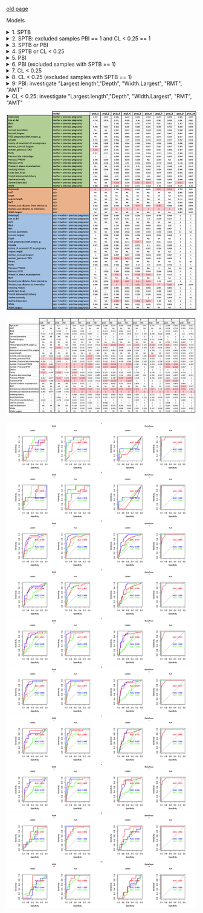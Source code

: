 [old page](old.md)

Models
<details>
  <summary>1. SPTB</summary>
  <br> (the same as the previous one)
  <br>
  <pre>
| model                              | N   | cases | controls | features                                                                                                                                                                                                                                                                                                                                                                                                                                                                                                                                                                                                                                    | number |
|------------------------------------|-----|-------|----------|---------------------------------------------------------------------------------------------------------------------------------------------------------------------------------------------------------------------------------------------------------------------------------------------------------------------------------------------------------------------------------------------------------------------------------------------------------------------------------------------------------------------------------------------------------------------------------------------------------------------------------------------|--------|
| scar + mather + previous pregnancy | 166 | 8     | 158      | White, Black, South.East.Asian, Others, Smoking.History, Previous.SPTB, Previous.PPROM,  Previous.late.miscarriage, Cervical.Surgery, Uterine.anomaly, History.of.recurrent.UTI.in.pregnancy,  Trial.of.intrumental.delivery, BMI, Age.at.del, Gravida, Parity, number_Previous.SPTB, number_Previous.PPROM,  number_Previous.late.miscarriage, number_Cervical.Surgery, number_previous.FDCS,  Shortest.scar.distance.to.internal.os, Shortest.scar.distance.from.internal.os                                                                                                                                                              | 1      |
| mather + previous pregnancy        | 180 | 8     | 172      | White, Black, South.East.Asian, Others, Smoking.History, Previous.SPTB, Previous.PPROM,  Previous.late.miscarriage, Cervical.Surgery, Uterine.anomaly, History.of.recurrent.UTI.in.pregnancy,  Trial.of.intrumental.delivery, BMI, Age.at.del, Gravida, Parity, number_Previous.SPTB, number_Previous.PPROM,  number_Previous.late.miscarriage, number_Cervical.Surgery, number_previous.FDCS                                                                                                                                                                                                                                               | 1      |
| scar                               | 177 | 8     | 169      | Shortest.scar.distance.to.internal.os, Shortest.scar.distance.from.internal.os                                                                                                                                                                                                                                                                                                                                                                                                                                                                                                                                                              | 1      |
  </pre>
</details>

<details>
  <summary>2. SPTB: excluded samples PBI == 1 and CL < 0.25 == 1 </summary>
  <br> (the same as the previous one)
  <br>
  <pre>
| model                              | N   | cases | controls | features                                                                                                                                                                                                                                                                                                                                                                                                                                                                                                                                                                                                                                    | number |
|------------------------------------|-----|-------|----------|---------------------------------------------------------------------------------------------------------------------------------------------------------------------------------------------------------------------------------------------------------------------------------------------------------------------------------------------------------------------------------------------------------------------------------------------------------------------------------------------------------------------------------------------------------------------------------------------------------------------------------------------|--------|
| scar + mather + previous pregnancy | 145 | 6     | 139      | White, Black, South.East.Asian, Others, Smoking.History, Previous.SPTB, Previous.PPROM,  Previous.late.miscarriage, Cervical.Surgery, Uterine.anomaly, History.of.recurrent.UTI.in.pregnancy,  Trial.of.intrumental.delivery, BMI, Age.at.del, Gravida, Parity, number_Previous.SPTB, number_Previous.PPROM,  number_Previous.late.miscarriage, number_Cervical.Surgery, number_previous.FDCS,  Shortest.scar.distance.to.internal.os, Shortest.scar.distance.from.internal.os                                                                                                                                                              | 2      |
| mather + previous pregnancy        | 157 | 6     | 151      | White, Black, South.East.Asian, Others, Smoking.History, Previous.SPTB, Previous.PPROM,  Previous.late.miscarriage, Cervical.Surgery, Uterine.anomaly, History.of.recurrent.UTI.in.pregnancy,  Trial.of.intrumental.delivery, BMI, Age.at.del, Gravida, Parity, number_Previous.SPTB, number_Previous.PPROM,  number_Previous.late.miscarriage, number_Cervical.Surgery, number_previous.FDCS                                                                                                                                                                                                                                               | 2      |
| scar                               | 153 | 6     | 147      | Shortest.scar.distance.to.internal.os, Shortest.scar.distance.from.internal.os                                                                                                                                                                                                                                                                                                                                                                                                                                                                                                                                                              | 2      |
  </pre>
</details>
<details>
  <summary>3. SPTB or PBI</summary>
  <br> (the same as the previous one)
  <br>
  <pre>
| model                              | N   | cases | controls | features                                                                                                                                                                                                                                                                                                                                                                                                                                                                                                                                                                                                                                    | number |
|------------------------------------|-----|-------|----------|---------------------------------------------------------------------------------------------------------------------------------------------------------------------------------------------------------------------------------------------------------------------------------------------------------------------------------------------------------------------------------------------------------------------------------------------------------------------------------------------------------------------------------------------------------------------------------------------------------------------------------------------|--------|
| scar + mather + previous pregnancy | 144 | 22    | 122      | White, Black, South.East.Asian, Others, Smoking.History, Previous.SPTB, Previous.PPROM,  Previous.late.miscarriage, Cervical.Surgery, Uterine.anomaly, History.of.recurrent.UTI.in.pregnancy,  Trial.of.intrumental.delivery, Uterine.Extensions, Cervical.lacerations, Pyrexia.in.labour.or.postpartum,  BMI, Age.at.del, Gravida, Parity, number_Previous.SPTB, number_Previous.PPROM, number_Previous.late.miscarriage,  number_Cervical.Surgery, number_previous.FDCS, FDCS.pregnancy.birth.weight..g.,  Shortest.scar.distance.to.internal.os, Shortest.scar.distance.from.internal.os                                                 | 3      |
| mather + previous pregnancy        | 155 | 23    | 132      | White, Black, South.East.Asian, Others, Smoking.History, Previous.SPTB, Previous.PPROM,  Previous.late.miscarriage, Cervical.Surgery, Uterine.anomaly, History.of.recurrent.UTI.in.pregnancy,  Trial.of.intrumental.delivery, Uterine.Extensions, Cervical.lacerations, Pyrexia.in.labour.or.postpartum,  BMI, Age.at.del, Gravida, Parity, number_Previous.SPTB, number_Previous.PPROM, number_Previous.late.miscarriage,  number_Cervical.Surgery, number_previous.FDCS, FDCS.pregnancy.birth.weight..g.                                                                                                                                  | 3      |
| scar                               | 177 | 29    | 148      | Shortest.scar.distance.to.internal.os, Shortest.scar.distance.from.internal.os                                                                                                                                                                                                                                                                                                                                                                                                                                                                                                                                                              | 3      |
  </pre>
</details>
<details>
  <summary>4. SPTB or CL < 0.25</summary>
  <br> (the same as the previous one)
  <br>
  <pre>
| model                              | N   | cases | controls | features                                                                                                                                                                                                                                                                                                                                                                                                                                                                                                                                                                                                                                    | number |
|------------------------------------|-----|-------|----------|---------------------------------------------------------------------------------------------------------------------------------------------------------------------------------------------------------------------------------------------------------------------------------------------------------------------------------------------------------------------------------------------------------------------------------------------------------------------------------------------------------------------------------------------------------------------------------------------------------------------------------------------|--------|
| scar + mather + previous pregnancy | 144 | 19    | 125      | White, Black, South.East.Asian, Others, Smoking.History, Previous.SPTB, Previous.PPROM,  Previous.late.miscarriage, Cervical.Surgery, Uterine.anomaly, History.of.recurrent.UTI.in.pregnancy,  Trial.of.intrumental.delivery, Uterine.Extensions, Cervical.lacerations, Pyrexia.in.labour.or.postpartum,  BMI, Age.at.del, Gravida, Parity, number_Previous.SPTB, number_Previous.PPROM, number_Previous.late.miscarriage,  number_Cervical.Surgery, number_previous.FDCS, FDCS.pregnancy.birth.weight..g.,  Shortest.scar.distance.to.internal.os, Shortest.scar.distance.from.internal.os                                                 | 4      |
| mather + previous pregnancy        | 155 | 20    | 135      | White, Black, South.East.Asian, Others, Smoking.History, Previous.SPTB, Previous.PPROM,  Previous.late.miscarriage, Cervical.Surgery, Uterine.anomaly, History.of.recurrent.UTI.in.pregnancy,  Trial.of.intrumental.delivery, Uterine.Extensions, Cervical.lacerations, Pyrexia.in.labour.or.postpartum,  BMI, Age.at.del, Gravida, Parity, number_Previous.SPTB, number_Previous.PPROM, number_Previous.late.miscarriage,  number_Cervical.Surgery, number_previous.FDCS, FDCS.pregnancy.birth.weight..g.                                                                                                                                  | 4      |
| scar                               | 177 | 25    | 152      | Shortest.scar.distance.to.internal.os, Shortest.scar.distance.from.internal.os                                                                                                                                                                                                                                                                                                                                                                                                                                                                                                                                                              | 4      |
  </pre>
</details>
<details>
  <summary>5. PBI</summary>
  <br> (the same as the previous one)
  <br>
  <pre>
| model                              | N   | cases | controls | features                                                                                                                                                                                                                                                                                                                                                                                                                                                                                                                                                                                                                                    | number |
|------------------------------------|-----|-------|----------|---------------------------------------------------------------------------------------------------------------------------------------------------------------------------------------------------------------------------------------------------------------------------------------------------------------------------------------------------------------------------------------------------------------------------------------------------------------------------------------------------------------------------------------------------------------------------------------------------------------------------------------------|--------|
| scar + mather + previous pregnancy | 144 | 20    | 124      | White, Black, South.East.Asian, Others, Smoking.History, Previous.SPTB, Previous.PPROM,  Previous.late.miscarriage, Cervical.Surgery, Uterine.anomaly, History.of.recurrent.UTI.in.pregnancy,  Trial.of.intrumental.delivery, Uterine.Extensions, Cervical.lacerations, Pyrexia.in.labour.or.postpartum,  BMI, Age.at.del, Gravida, Parity, number_Previous.SPTB, number_Previous.PPROM, number_Previous.late.miscarriage,  number_Cervical.Surgery, number_previous.FDCS, FDCS.pregnancy.birth.weight..g.,  Shortest.scar.distance.to.internal.os, Shortest.scar.distance.from.internal.os                                                 | 5      |
| mather + previous pregnancy        | 155 | 21    | 134      | White, Black, South.East.Asian, Others, Smoking.History, Previous.SPTB, Previous.PPROM,  Previous.late.miscarriage, Cervical.Surgery, Uterine.anomaly, History.of.recurrent.UTI.in.pregnancy,  Trial.of.intrumental.delivery, Uterine.Extensions, Cervical.lacerations, Pyrexia.in.labour.or.postpartum,  BMI, Age.at.del, Gravida, Parity, number_Previous.SPTB, number_Previous.PPROM, number_Previous.late.miscarriage,  number_Cervical.Surgery, number_previous.FDCS, FDCS.pregnancy.birth.weight..g.                                                                                                                                  | 5      |
| scar                               | 177 | 23    | 154      | Shortest.scar.distance.to.internal.os, Shortest.scar.distance.from.internal.os                                                                                                                                                                                                                                                                                                                                                                                                                                                                                                                                                              | 5      |
  </pre>
</details>
<details>
  <summary>6. PBI (excluded samples with SPTB == 1)</summary>
  <br> (the same as the previous one)
  <br>
  <pre>
| model                              | N   | cases | controls | features                                                                                                                                                                                                                                                                                                                                                                                                                                                                                                                                                                                                                                    | number |
|------------------------------------|-----|-------|----------|---------------------------------------------------------------------------------------------------------------------------------------------------------------------------------------------------------------------------------------------------------------------------------------------------------------------------------------------------------------------------------------------------------------------------------------------------------------------------------------------------------------------------------------------------------------------------------------------------------------------------------------------|--------|
| scar + mather + previous pregnancy | 140 | 18    | 122      | White, Black, South.East.Asian, Others, Smoking.History, Previous.SPTB, Previous.PPROM,  Previous.late.miscarriage, Cervical.Surgery, Uterine.anomaly, History.of.recurrent.UTI.in.pregnancy,  Trial.of.intrumental.delivery, Uterine.Extensions, Cervical.lacerations, Pyrexia.in.labour.or.postpartum,  BMI, Age.at.del, Gravida, Parity, number_Previous.SPTB, number_Previous.PPROM, number_Previous.late.miscarriage,  number_Cervical.Surgery, number_previous.FDCS, FDCS.pregnancy.birth.weight..g.,  Shortest.scar.distance.to.internal.os, Shortest.scar.distance.from.internal.os                                                 | 6      |
| mather + previous pregnancy        | 151 | 19    | 132      | White, Black, South.East.Asian, Others, Smoking.History, Previous.SPTB, Previous.PPROM,  Previous.late.miscarriage, Cervical.Surgery, Uterine.anomaly, History.of.recurrent.UTI.in.pregnancy,  Trial.of.intrumental.delivery, Uterine.Extensions, Cervical.lacerations, Pyrexia.in.labour.or.postpartum,  BMI, Age.at.del, Gravida, Parity, number_Previous.SPTB, number_Previous.PPROM, number_Previous.late.miscarriage,  number_Cervical.Surgery, number_previous.FDCS, FDCS.pregnancy.birth.weight..g.                                                                                                                                  | 6      |
| scar                               | 169 | 21    | 148      | Shortest.scar.distance.to.internal.os, Shortest.scar.distance.from.internal.os                                                                                                                                                                                                                                                                                                                                                                                                                                                                                                                                                              | 6      |
  </pre>
</details>
<details>
  <summary>7. CL < 0.25</summary>
  <br> (the same as the previous one)
  <br>
  <pre>
| model                              | N   | cases | controls | features                                                                                                                                                                                                                                                                                                                                                                                                                                                                                                                                                                                                                                    | number |
|------------------------------------|-----|-------|----------|---------------------------------------------------------------------------------------------------------------------------------------------------------------------------------------------------------------------------------------------------------------------------------------------------------------------------------------------------------------------------------------------------------------------------------------------------------------------------------------------------------------------------------------------------------------------------------------------------------------------------------------------|--------|
| scar + mather + previous pregnancy | 144 | 17    | 127      | White, Black, South.East.Asian, Others, Smoking.History, Previous.SPTB, Previous.PPROM,  Previous.late.miscarriage, Cervical.Surgery, Uterine.anomaly, History.of.recurrent.UTI.in.pregnancy,  Trial.of.intrumental.delivery, Uterine.Extensions, Cervical.lacerations, Pyrexia.in.labour.or.postpartum,  BMI, Age.at.del, Gravida, Parity, number_Previous.SPTB, number_Previous.PPROM, number_Previous.late.miscarriage,  number_Cervical.Surgery, number_previous.FDCS, FDCS.pregnancy.birth.weight..g.,  Shortest.scar.distance.to.internal.os, Shortest.scar.distance.from.internal.os                                                 | 7      |
| mather + previous pregnancy        | 155 | 18    | 137      | White, Black, South.East.Asian, Others, Smoking.History, Previous.SPTB, Previous.PPROM,  Previous.late.miscarriage, Cervical.Surgery, Uterine.anomaly, History.of.recurrent.UTI.in.pregnancy,  Trial.of.intrumental.delivery, Uterine.Extensions, Cervical.lacerations, Pyrexia.in.labour.or.postpartum,  BMI, Age.at.del, Gravida, Parity, number_Previous.SPTB, number_Previous.PPROM, number_Previous.late.miscarriage,  number_Cervical.Surgery, number_previous.FDCS, FDCS.pregnancy.birth.weight..g.                                                                                                                                  | 7      |
| scar                               | 177 | 19    | 158      | Shortest.scar.distance.to.internal.os, Shortest.scar.distance.from.internal.os                                                                                                                                                                                                                                                                                                                                                                                                                                                                                                                                                              | 7      |

  </pre>
</details>
<details>
  <summary>8. CL < 0.25 (excluded samples with SPTB == 1) </summary>
  <br> (the same as the previous one)
  <br>
  <pre>
| model                              | N   | cases | controls | features                                                                                                                                                                                                                                                                                                                                                                                                                                                                                                                                                                                                                                    | number |
|------------------------------------|-----|-------|----------|---------------------------------------------------------------------------------------------------------------------------------------------------------------------------------------------------------------------------------------------------------------------------------------------------------------------------------------------------------------------------------------------------------------------------------------------------------------------------------------------------------------------------------------------------------------------------------------------------------------------------------------------|--------|
| scar + mather + previous pregnancy | 140 | 15    | 125      | White, Black, South.East.Asian, Others, Smoking.History, Previous.SPTB, Previous.PPROM,  Previous.late.miscarriage, Cervical.Surgery, Uterine.anomaly, History.of.recurrent.UTI.in.pregnancy,  Trial.of.intrumental.delivery, Uterine.Extensions, Cervical.lacerations, Pyrexia.in.labour.or.postpartum,  BMI, Age.at.del, Gravida, Parity, number_Previous.SPTB, number_Previous.PPROM, number_Previous.late.miscarriage,  number_Cervical.Surgery, number_previous.FDCS, FDCS.pregnancy.birth.weight..g.,  Shortest.scar.distance.to.internal.os, Shortest.scar.distance.from.internal.os                                                 | 8      |
| mather + previous pregnancy        | 151 | 16    | 135      | White, Black, South.East.Asian, Others, Smoking.History, Previous.SPTB, Previous.PPROM,  Previous.late.miscarriage, Cervical.Surgery, Uterine.anomaly, History.of.recurrent.UTI.in.pregnancy,  Trial.of.intrumental.delivery, Uterine.Extensions, Cervical.lacerations, Pyrexia.in.labour.or.postpartum,  BMI, Age.at.del, Gravida, Parity, number_Previous.SPTB, number_Previous.PPROM, number_Previous.late.miscarriage,  number_Cervical.Surgery, number_previous.FDCS, FDCS.pregnancy.birth.weight..g.                                                                                                                                  | 8      |
| scar                               | 169 | 17    | 152      | Shortest.scar.distance.to.internal.os, Shortest.scar.distance.from.internal.os                                                                                                                                                                                                                                                                                                                                                                                                                                                                                                                                                              | 8      |
  </pre>
</details>
<details>
  <summary>9: PBI: investigate "Largest.length","Depth", "Width.Largest", "RMT", "AMT"</summary>
  <br> (the same as the previous one)
  <br>
  <pre>
| model                              | N   | cases | controls | features                                                                                                                                                                                                                                                                                                                                                                                                                                                                                                                                                                                                                                    | number |
|------------------------------------|-----|-------|----------|---------------------------------------------------------------------------------------------------------------------------------------------------------------------------------------------------------------------------------------------------------------------------------------------------------------------------------------------------------------------------------------------------------------------------------------------------------------------------------------------------------------------------------------------------------------------------------------------------------------------------------------------|--------|
| scar + mather + previous pregnancy | 44  | 9    | 35      | White, Black, South.East.Asian, Others, Smoking.History, Previous.SPTB, Previous.PPROM,  Previous.late.miscarriage, Cervical.Surgery, Uterine.anomaly, History.of.recurrent.UTI.in.pregnancy,  Trial.of.intrumental.delivery, Uterine.Extensions, Cervical.lacerations, Pyrexia.in.labour.or.postpartum,  BMI, Age.at.del, Gravida, Parity, number_Previous.SPTB, number_Previous.PPROM, number_Previous.late.miscarriage,  number_Cervical.Surgery, number_previous.FDCS, FDCS.pregnancy.birth.weight..g.,  Shortest.scar.distance.to.internal.os, Largest.length, Depth, Width.Largest, RMT, AMT, Shortest.scar.distance.from.internal.os | 9      |
| mather + previous pregnancy        | 155 | 21   | 134     | White, Black, South.East.Asian, Others, Smoking.History, Previous.SPTB, Previous.PPROM,  Previous.late.miscarriage, Cervical.Surgery, Uterine.anomaly, History.of.recurrent.UTI.in.pregnancy,  Trial.of.intrumental.delivery, Uterine.Extensions, Cervical.lacerations, Pyrexia.in.labour.or.postpartum,  BMI, Age.at.del, Gravida, Parity, number_Previous.SPTB, number_Previous.PPROM, number_Previous.late.miscarriage,  number_Cervical.Surgery, number_previous.FDCS, FDCS.pregnancy.birth.weight..g.                                                                                                                                  | 9      |
| scar                               | 45  | 9    | 36      | Shortest.scar.distance.to.internal.os, Largest.length, Depth, Width.Largest, RMT, AMT, Shortest.scar.distance.from.internal.os                                                                                                                                                                                                                                                                                                                                                                                                                                                                                                              | 9      |
  </pre>
</details>
<details>
  <summary>CL < 0.25: investigate "Largest.length","Depth", "Width.Largest", "RMT", "AMT"	</summary>
  <br> (the same as the previous one)
  <br>
  <pre>
| model                              | N   | cases | controls | features                                                                                                                                                                                                                                                                                                                                                                                                                                                                                                                                                                                                                                    | number |
|------------------------------------|-----|-------|----------|---------------------------------------------------------------------------------------------------------------------------------------------------------------------------------------------------------------------------------------------------------------------------------------------------------------------------------------------------------------------------------------------------------------------------------------------------------------------------------------------------------------------------------------------------------------------------------------------------------------------------------------------|--------|
| scar + mather + previous pregnancy | 44  | 8    | 36      | White, Black, South.East.Asian, Others, Smoking.History, Previous.SPTB, Previous.PPROM,  Previous.late.miscarriage, Cervical.Surgery, Uterine.anomaly, History.of.recurrent.UTI.in.pregnancy,  Trial.of.intrumental.delivery, Uterine.Extensions, Cervical.lacerations, Pyrexia.in.labour.or.postpartum,  BMI, Age.at.del, Gravida, Parity, number_Previous.SPTB, number_Previous.PPROM, number_Previous.late.miscarriage,  number_Cervical.Surgery, number_previous.FDCS, FDCS.pregnancy.birth.weight..g.,  Shortest.scar.distance.to.internal.os, Largest.length, Depth, Width.Largest, RMT, AMT, Shortest.scar.distance.from.internal.os | 10     |
| mather + previous pregnancy        | 155 | 18   | 137     | White, Black, South.East.Asian, Others, Smoking.History, Previous.SPTB, Previous.PPROM,  Previous.late.miscarriage, Cervical.Surgery, Uterine.anomaly, History.of.recurrent.UTI.in.pregnancy,  Trial.of.intrumental.delivery, Uterine.Extensions, Cervical.lacerations, Pyrexia.in.labour.or.postpartum,  BMI, Age.at.del, Gravida, Parity, number_Previous.SPTB, number_Previous.PPROM, number_Previous.late.miscarriage,  number_Cervical.Surgery, number_previous.FDCS, FDCS.pregnancy.birth.weight..g.                                                                                                                                  | 10     |
| scar                               | 45  | 8    | 37      | Shortest.scar.distance.to.internal.os, Largest.length, Depth, Width.Largest, RMT, AMT,  Shortest.scar.distance.from.internal.os                                                                                                                                                                                                                                                                                                                                                                                                                                                                                                             | 10     |

  </pre>
</details>





![Image](./data/multiparam_glm.png)

![Image](./data/one_param_tests.png)

![Image](./data/1common.png)
![Image](./data/2common.png)
![Image](./data/3common.png)
![Image](./data/4common.png)
![Image](./data/5common.png)
![Image](./data/6common.png)
![Image](./data/7common.png)
![Image](./data/8common.png)
![Image](./data/9common.png)
![Image](./data/10common.png)



